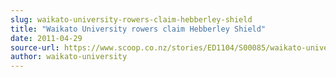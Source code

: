 ```yaml
---
slug: waikato-university-rowers-claim-hebberley-shield
title: "Waikato University rowers claim Hebberley Shield"
date: 2011-04-29
source-url: https://www.scoop.co.nz/stories/ED1104/S00085/waikato-university-rowers-claim-hebberley-shield.htm
author: waikato-university
---
```

